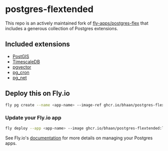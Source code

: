 # postgres-flextended

This repo is an actively maintained fork of [fly-apps/postgres-flex](https://github.com/fly-apps/postgres-flex) that includes a generous collection of Postgres extensions.

## Included extensions

- [PostGIS](https://postgis.net/)
- [TimescaleDB](https://github.com/timescale/timescaledb)
- [pgvector](https://github.com/pgvector/pgvector)
- [pg_cron](https://github.com/citusdata/pg_cron)
- [pg_net](https://github.com/supabase/pg_net)

## Deploy this on Fly.io

```bash
fly pg create --name <app-name> --image-ref ghcr.io/bhaan/postgres-flextended:latest
```

### Update your Fly.io app

```bash
fly deploy --app <app-name> --image ghcr.io/bhaan/postgres-flextended:latest
```

See Fly.io's [documentation](https://fly.io/docs/postgres/) for more details on managing your Postgres apps.
